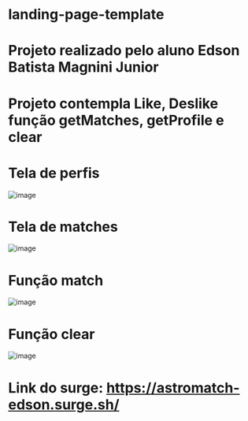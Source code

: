 # landing-page-template
# Projeto realizado pelo aluno Edson Batista Magnini Junior 
# Projeto contempla Like, Deslike função getMatches, getProfile e clear 
# Tela de perfis
![image](./src./img/profile.PNG)
# Tela de matches
![image](./src./img/matches.PNG)
# Função match
![image](./src./img/match.PNG)
# Função clear
![image](./src./img/clear.PNG)
# Link do surge: https://astromatch-edson.surge.sh/